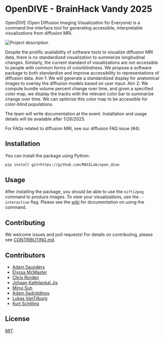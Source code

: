 # OpenDIVE - BrainHack Vandy 2025
OpenDIVE (Open Diffusion Imaging Visualization for Everyone) is a command line interface tool for generating accessible, interpretable visualizations from diffusion MRI.

![Project description](https://github.com/MASILab/open_dive/blob/main/info_img.jpg)

Despite the prolific availability of software tools to visualize diffusion MRI data, there is no standardized visualization to summarize longitudinal changes. Similarly, the current standard of visualizations are not accessible to people with common forms of colorblindness. We propose a software package to both standardize and improve accessibility to representations of diffusion data. Aim 1: We will generate a standardized display for anatomical images to overlay the diffusion models based on user input. Aim 2: We compute bundle volume percent change over time, and given a specified color map, we display the tracks with the relevant color bar to summarize change over time. We can optimize this color map to be accessible for color-blind populations. 

The team will write documentation at the event. Installation and usage details will be available after 1/26/2025.

For FAQs related to diffusion MRI, see our diffusion FAQ issue (#4).

## Installation

You can install the package using Python:

```bash
pip install git+https://github.com/MASILab/open_dive
```

## Usage

After installing the package, you should be able to use the `nifti2png` command to produce images. To view your visualizations, use the `--interactive` flag. Please see the [wiki](https://github.com/MASILab/open_dive/wiki) for documentation on using the command.

## Contributing

We welcome issues and pull requests! For details on contributing, please see [CONTRIBUTING.md](CONTRIBUTING.md).

## Contributors
- [Adam Saunders](https://github.com/saundersresearch)
- [Elyssa McMaster](https://github.com/ElyssaMcMaster)
- [Chris Rorden](https://github.com/neurolabusc/neurolabusc)
- [Johaan Kathilankal Jis](https://github.com/johaankjis)
- [Minyi Sun](https://github.com/Orekiwlg)
- [Adam Sadriddinov](https://github.com/mukhsadr)
- [Lukas VanTilburg](https://github.com/beeper-weepers)
- [Kurt Schilling](https://github.com/schillkg)

## License

[MIT](https://choosealicense.com/licenses/mit/)
